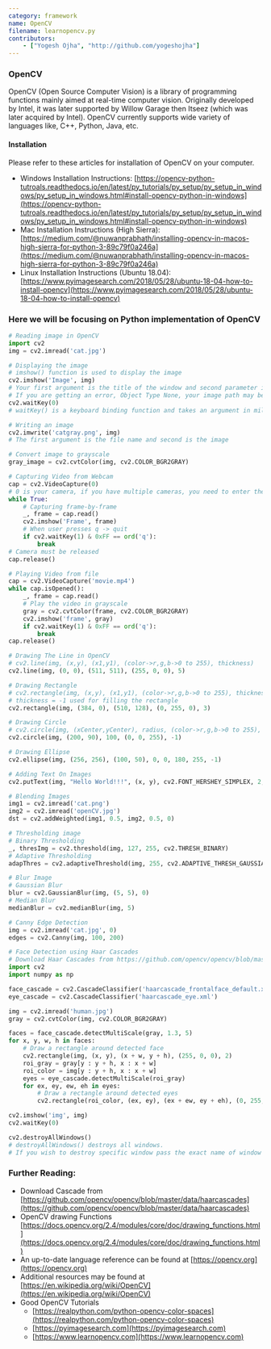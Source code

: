```yaml
---
category: framework
name: OpenCV
filename: learnopencv.py
contributors:
    - ["Yogesh Ojha", "http://github.com/yogeshojha"]
---
```

### OpenCV

OpenCV (Open Source Computer Vision) is a library of programming functions mainly aimed at real-time computer vision.
Originally developed by Intel, it was later supported by Willow Garage then Itseez (which was later acquired by Intel).
OpenCV currently supports wide variety of languages like, C++, Python, Java, etc.

#### Installation
Please refer to these articles for installation of OpenCV on your computer.

* Windows Installation Instructions: [https://opencv-python-tutroals.readthedocs.io/en/latest/py_tutorials/py_setup/py_setup_in_windows/py_setup_in_windows.html#install-opencv-python-in-windows](https://opencv-python-tutroals.readthedocs.io/en/latest/py_tutorials/py_setup/py_setup_in_windows/py_setup_in_windows.html#install-opencv-python-in-windows)
* Mac Installation Instructions (High Sierra): [https://medium.com/@nuwanprabhath/installing-opencv-in-macos-high-sierra-for-python-3-89c79f0a246a](https://medium.com/@nuwanprabhath/installing-opencv-in-macos-high-sierra-for-python-3-89c79f0a246a)
* Linux Installation Instructions (Ubuntu 18.04): [https://www.pyimagesearch.com/2018/05/28/ubuntu-18-04-how-to-install-opencv](https://www.pyimagesearch.com/2018/05/28/ubuntu-18-04-how-to-install-opencv)

### Here we will be focusing on Python implementation of OpenCV

```python
# Reading image in OpenCV
import cv2
img = cv2.imread('cat.jpg')

# Displaying the image
# imshow() function is used to display the image
cv2.imshow('Image', img)
# Your first argument is the title of the window and second parameter is image
# If you are getting an error, Object Type None, your image path may be wrong. Please recheck the path to the image
cv2.waitKey(0)
# waitKey() is a keyboard binding function and takes an argument in milliseconds. For GUI events you MUST use waitKey() function.

# Writing an image
cv2.imwrite('catgray.png', img)
# The first argument is the file name and second is the image

# Convert image to grayscale
gray_image = cv2.cvtColor(img, cv2.COLOR_BGR2GRAY)

# Capturing Video from Webcam
cap = cv2.VideoCapture(0)
# 0 is your camera, if you have multiple cameras, you need to enter their id
while True:
    # Capturing frame-by-frame
    _, frame = cap.read()
    cv2.imshow('Frame', frame)
    # When user presses q -> quit
    if cv2.waitKey(1) & 0xFF == ord('q'):
        break
# Camera must be released
cap.release()

# Playing Video from file
cap = cv2.VideoCapture('movie.mp4')
while cap.isOpened():
    _, frame = cap.read()
    # Play the video in grayscale
    gray = cv2.cvtColor(frame, cv2.COLOR_BGR2GRAY)
    cv2.imshow('frame', gray)
    if cv2.waitKey(1) & 0xFF == ord('q'):
        break
cap.release()

# Drawing The Line in OpenCV
# cv2.line(img, (x,y), (x1,y1), (color->r,g,b->0 to 255), thickness)
cv2.line(img, (0, 0), (511, 511), (255, 0, 0), 5)

# Drawing Rectangle
# cv2.rectangle(img, (x,y), (x1,y1), (color->r,g,b->0 to 255), thickness)
# thickness = -1 used for filling the rectangle
cv2.rectangle(img, (384, 0), (510, 128), (0, 255, 0), 3)

# Drawing Circle
# cv2.circle(img, (xCenter,yCenter), radius, (color->r,g,b->0 to 255), thickness)
cv2.circle(img, (200, 90), 100, (0, 0, 255), -1)

# Drawing Ellipse
cv2.ellipse(img, (256, 256), (100, 50), 0, 0, 180, 255, -1)

# Adding Text On Images
cv2.putText(img, "Hello World!!!", (x, y), cv2.FONT_HERSHEY_SIMPLEX, 2, 255)

# Blending Images
img1 = cv2.imread('cat.png')
img2 = cv2.imread('openCV.jpg')
dst = cv2.addWeighted(img1, 0.5, img2, 0.5, 0)

# Thresholding image
# Binary Thresholding
_, thresImg = cv2.threshold(img, 127, 255, cv2.THRESH_BINARY)
# Adaptive Thresholding
adapThres = cv2.adaptiveThreshold(img, 255, cv2.ADAPTIVE_THRESH_GAUSSIAN_C, cv2.THRESH_BINARY, 11, 2)

# Blur Image
# Gaussian Blur
blur = cv2.GaussianBlur(img, (5, 5), 0)
# Median Blur
medianBlur = cv2.medianBlur(img, 5)

# Canny Edge Detection
img = cv2.imread('cat.jpg', 0)
edges = cv2.Canny(img, 100, 200)

# Face Detection using Haar Cascades
# Download Haar Cascades from https://github.com/opencv/opencv/blob/master/data/haarcascades/
import cv2
import numpy as np

face_cascade = cv2.CascadeClassifier('haarcascade_frontalface_default.xml')
eye_cascade = cv2.CascadeClassifier('haarcascade_eye.xml')

img = cv2.imread('human.jpg')
gray = cv2.cvtColor(img, cv2.COLOR_BGR2GRAY)

faces = face_cascade.detectMultiScale(gray, 1.3, 5)
for x, y, w, h in faces:
    # Draw a rectangle around detected face
    cv2.rectangle(img, (x, y), (x + w, y + h), (255, 0, 0), 2)
    roi_gray = gray[y : y + h, x : x + w]
    roi_color = img[y : y + h, x : x + w]
    eyes = eye_cascade.detectMultiScale(roi_gray)
    for ex, ey, ew, eh in eyes:
        # Draw a rectangle around detected eyes
        cv2.rectangle(roi_color, (ex, ey), (ex + ew, ey + eh), (0, 255, 0), 2)

cv2.imshow('img', img)
cv2.waitKey(0)

cv2.destroyAllWindows()
# destroyAllWindows() destroys all windows.
# If you wish to destroy specific window pass the exact name of window you created.
```

### Further Reading:

* Download Cascade from [https://github.com/opencv/opencv/blob/master/data/haarcascades](https://github.com/opencv/opencv/blob/master/data/haarcascades)
* OpenCV drawing Functions [https://docs.opencv.org/2.4/modules/core/doc/drawing_functions.html](https://docs.opencv.org/2.4/modules/core/doc/drawing_functions.html)
* An up-to-date language reference can be found at [https://opencv.org](https://opencv.org)
* Additional resources may be found at [https://en.wikipedia.org/wiki/OpenCV](https://en.wikipedia.org/wiki/OpenCV)
* Good OpenCV Tutorials
    * [https://realpython.com/python-opencv-color-spaces](https://realpython.com/python-opencv-color-spaces)
    * [https://pyimagesearch.com](https://pyimagesearch.com)
    * [https://www.learnopencv.com](https://www.learnopencv.com)
